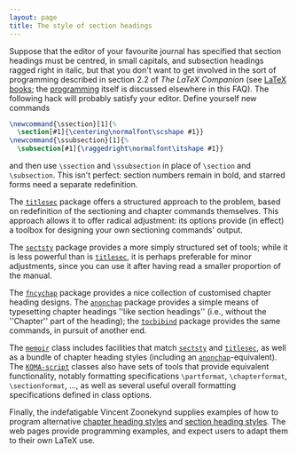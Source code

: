 ```yaml
---
layout: page
title: The style of section headings
---
```


Suppose that the editor of your favourite journal has specified that section
headings must be centred, in small capitals, and subsection headings ragged 
right in italic, but that you don't want to get involved in the sort of
programming described in section 2.2 of _The LaTeX Companion_
  (see [LaTeX books](./FAQ-latex-books.html); the
  [programming](./FAQ-atsigns.html) itself is discussed elsewhere in this
  FAQ).
The following hack will 
probably satisfy your editor. Define yourself new commands
```latex
\newcommand{\ssection}[1]{%
  \section[#1]{\centering\normalfont\scshape #1}}
\newcommand{\ssubsection}[1]{%
  \subsection[#1]{\raggedright\normalfont\itshape #1}}
```
and then use `\ssection` and `\ssubsection` in place of
`\section` and `\subsection`. This isn't perfect: section numbers
remain in bold, and starred forms need a separate redefinition.

The [`titlesec`](http://ctan.org/pkg/titlesec) package offers a structured approach to the
problem, based on redefinition of the sectioning and chapter commands
themselves.  This approach allows it to offer radical adjustment: its
options provide (in effect) a toolbox for designing your own
sectioning commands' output.

The [`sectsty`](http://ctan.org/pkg/sectsty) package provides a more simply structured set of
tools; while it is less powerful than is [`titlesec`](http://ctan.org/pkg/titlesec), it is
perhaps preferable for minor adjustments, since you can use it after
having read a smaller proportion of the manual.

The [`fncychap`](http://ctan.org/pkg/fncychap) package provides a nice collection of customised
chapter heading designs.  The [`anonchap`](http://ctan.org/pkg/anonchap) package provides a
simple means of typesetting chapter headings ''like section headings''
(i.e., without the ''Chapter'' part of the heading); the
[`tocbibind`](http://ctan.org/pkg/tocbibind) package provides the same commands, in pursuit of
another end.

The [`memoir`](http://ctan.org/pkg/memoir) class includes facilities that match
[`sectsty`](http://ctan.org/pkg/sectsty) and [`titlesec`](http://ctan.org/pkg/titlesec), as well as a bundle of
chapter heading styles (including an [`anonchap`](http://ctan.org/pkg/anonchap)-equivalent).
The [`KOMA-script`](http://ctan.org/pkg/KOMA-script) classes also have sets of tools that provide
equivalent functionality, notably formatting specifications `\partformat`,
`\chapterformat`, `\sectionformat`, &hellip;, as well as several
useful overall formatting specifications defined in class options.

Finally, the indefatigable Vincent Zoonekynd supplies examples of how
to program alternative 
[chapter heading styles](http://zoonek.free.fr/LaTeX/LaTeX_samples_chapter/0.html)
and
[section heading styles](http://zoonek.free.fr/LaTeX/LaTeX_samples_section/0.html).
The web pages provide programming examples, and expect users to adapt
them to their own LaTeX use.

